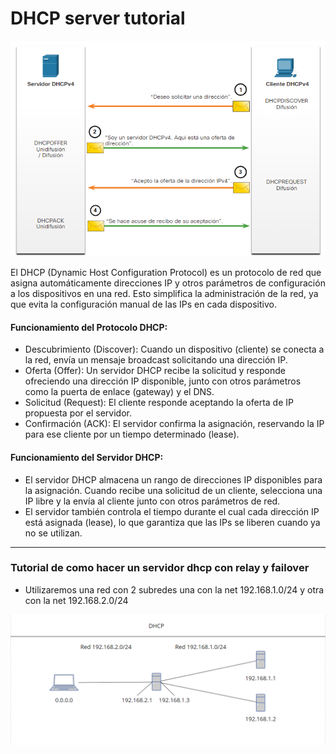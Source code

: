 # DHCP server tutorial

![funcionamiento](img/funcionamiento.png)

El DHCP (Dynamic Host Configuration Protocol) es un protocolo de red que asigna automáticamente direcciones IP y otros parámetros de configuración a los dispositivos en una red. Esto simplifica la administración de la red, ya que evita la configuración manual de las IPs en cada dispositivo.

#### Funcionamiento del Protocolo DHCP:
- Descubrimiento (Discover): Cuando un dispositivo (cliente) se conecta a la red, envía un mensaje broadcast solicitando una dirección IP.
- Oferta (Offer): Un servidor DHCP recibe la solicitud y responde ofreciendo una dirección IP disponible, junto con otros parámetros como la puerta de enlace (gateway) y el DNS.
- Solicitud (Request): El cliente responde aceptando la oferta de IP propuesta por el servidor.
- Confirmación (ACK): El servidor confirma la asignación, reservando la IP para ese cliente por un tiempo determinado (lease).
#### Funcionamiento del Servidor DHCP:
- El servidor DHCP almacena un rango de direcciones IP disponibles para la asignación. Cuando recibe una solicitud de un cliente, selecciona una IP libre y la envía al cliente junto con otros parámetros de red.
- El servidor también controla el tiempo durante el cual cada dirección IP está asignada (lease), lo que garantiza que las IPs se liberen cuando ya no se utilizan.



----------------------------------------------------------------------------------------------------------

### Tutorial de como hacer un servidor dhcp con relay y failover

- Utilizaremos una red con 2 subredes una con la net 192.168.1.0/24 y otra con la net 192.168.2.0/24

![topologiaRed](img/esquema_de_red.png)

